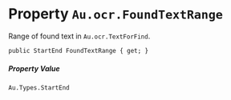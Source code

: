 # Property `Au.ocr.FoundTextRange`

Range of found text in `Au.ocr.TextForFind`.

```
public StartEnd FoundTextRange { get; }
```

##### Property Value

`Au.Types.StartEnd`